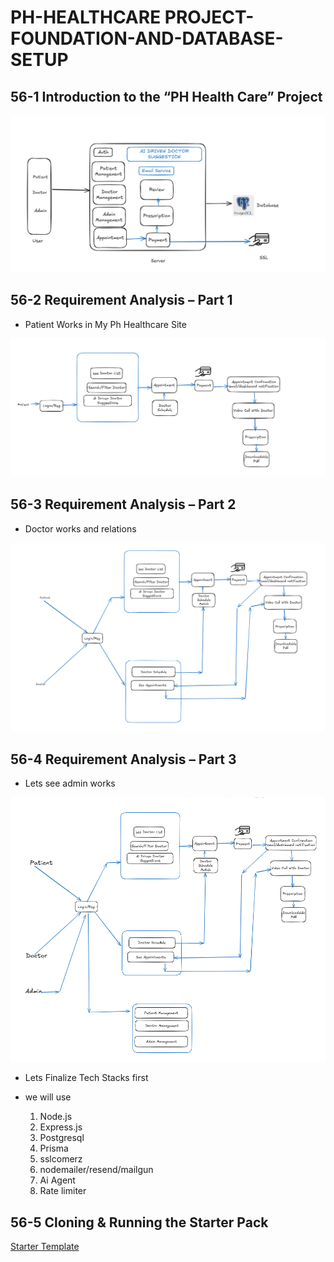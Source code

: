 # PH-HEALTHCARE PROJECT-FOUNDATION-AND-DATABASE-SETUP


## 56-1 Introduction to the “PH Health Care” Project

![alt text](image.png)

## 56-2 Requirement Analysis – Part 1
- Patient Works in My Ph Healthcare Site 

![alt text](image-1.png)


## 56-3 Requirement Analysis – Part 2

- Doctor works and relations 

![alt text](image-2.png)

## 56-4 Requirement Analysis – Part 3
- Lets see admin works

![alt text](image-3.png)

- Lets Finalize Tech Stacks first 

- we will use 
    1. Node.js 
    2. Express.js 
    3. Postgresql 
    4. Prisma 
    5. sslcomerz
    6. nodemailer/resend/mailgun 
    8. Ai Agent 
    9. Rate limiter 


## 56-5 Cloning & Running the Starter Pack

[Starter Template](https://github.com/Apollo-Level2-Web-Dev/ph-health-care-server/tree/part-1)